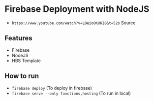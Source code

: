 # Firebase Deployment with NodeJS

- `https://www.youtube.com/watch?v=LOeioOKUKI8&t=52s` Source

## Features

- Firebase
- NodeJS
- HBS Template

## How to run

- `firebase deploy` (To deploy in firebase)
- `firebase serve --only functions,hosting` (To run in local)
